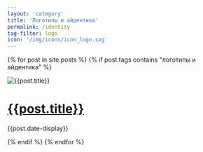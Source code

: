 ```yaml
---
layout: 'category'
title: 'Логотипы и айдентика'
permalink: /identity
tag-filter: logo
icon: '/img/icons/icon_logo.svg'
---
```


<div class="mainProjectsContainer">

  {% for post in site.posts %}
  {% if post.tags contains "логотипы и айдентика" %}
  <div class="mainProjectCard">
    <div class="previewWrap"><img src="{{post.preview-image}}" alt="{{post.title}}" class="cardSnippet"></div>
    <div class="mainProjectCardText">
      <h1><a href =' {{post.url}} '> {{post.title}} </a></h1>
      <p class="cardDate">{{post.date-display}}</p>
    </div>
  </div>
  {% endif %}
  {% endfor %}
  
</div>